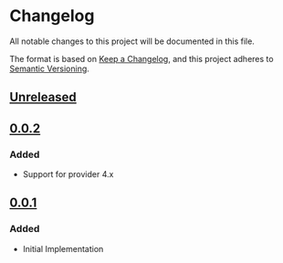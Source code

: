 # Changelog

All notable changes to this project will be documented in this file.

The format is based on [Keep a Changelog](https://keepachangelog.com/en/1.0.0/),
and this project adheres to [Semantic Versioning](https://semver.org/spec/v2.0.0.html).

## [Unreleased]

## [0.0.2]

### Added

- Support for provider 4.x

## [0.0.1]

### Added

- Initial Implementation

<!-- markdown-link-check-disable -->

[unreleased]: https://github.com/mineiros-io/terraform-google-pubsub/compare/v0.0.2...HEAD
[0.0.2]: https://github.com/mineiros-io/terraform-google-pubsub/compare/v0.0.1...v0.0.2
[0.0.1]: https://github.com/mineiros-io/terraform-google-pubsub/releases/tag/v0.0.1

<!-- markdown-link-check-disabled -->
